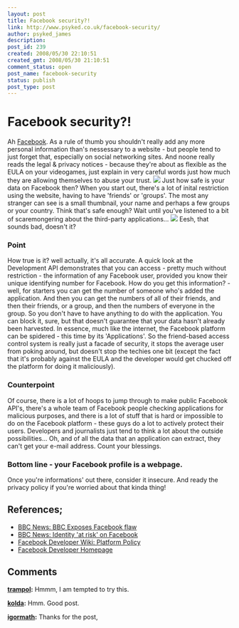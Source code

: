 ```yaml
---
layout: post
title: Facebook security?!
link: http://www.psyked.co.uk/facebook-security/
author: psyked_james
description: 
post_id: 239
created: 2008/05/30 22:10:51
created_gmt: 2008/05/30 21:10:51
comment_status: open
post_name: facebook-security
status: publish
post_type: post
---
```


# Facebook security?!

Ah [Facebook](http://www.facebook.com). As a rule of thumb you shouldn't really add any more personal information than's nessessary to a website - but people tend to just forget that, especially on social networking sites. And noone really reads the legal & privacy notices - because they're about as flexible as the EULA on your videogames, just explain in very careful words just how much they are allowing themselves to abuse your trust. ![](http://uploads.psyked.co.uk/2008/05/facebook.jpg) Just how safe is your data on Facebook then? When you start out, there's a lot of inital restriction using the website, having to have 'friends' or 'groups'. The most any stranger can see is a small thumbnail, your name and perhaps a few groups or your country. Think that's safe enough? Wait until you've listened to a bit of scaremongering about the third-party applications...  ![](http://uploads.psyked.co.uk/2008/05/bbcreport.jpg) Eesh, that sounds bad, doesn't it? 

### **Point**

How true is it? well actually, it's all accurate. A quick look at the Development API demonstrates that you can access - pretty much without restriction - the information of any Facebook user, provided you know their unique identifying number for Facebook. How do you get this information? - well, for starters you can get the number of someone who's added the application. And then you can get the numbers of all of their friends, and then their friends, or a group, and then the numbers of everyone in the group. So you don't have to have anything to do with the application. You can block it, sure, but that doesn't guarantee that your data hasn't already been harvested. In essence, much like the internet, the Facebook platform can be spidered - this time by its 'Applications'. So the friend-based access control system is really just a facade of security, it stops the average user from poking around, but doesn't stop the techies one bit (except the fact that it's probably against the EULA and the developer would get chucked off the platform for doing it maliciously). 

### **Counterpoint**

Of course, there is a lot of hoops to jump through to make public Facebook API's, there's a whole team of Facebook people checking applications for malicious purposes, and there is a lot of stuff that is hard or impossible to do on the Facebook platform - these guys do a lot to actively protect their users. Developers and journalists just tend to think a lot about the outside possibilities... Oh, and of all the data that an application can extract, they can't get your e-mail address. Count your blessings. 

### **Bottom line - your Facebook profile is a webpage.**

Once you're informations' out there, consider it insecure. And ready the privacy policy if you're worried about that kinda thing! 

## References;

  * [BBC News: BBC Exposes Facebook flaw](http://news.bbc.co.uk/1/hi/technology/7376738.stm)
  * [BBC News: Identity 'at risk' on Facebook](http://news.bbc.co.uk/1/hi/programmes/click_online/7375772.stm)
  * [Facebook Developer Wiki: Platform Policy](http://wiki.developers.facebook.com/index.php/Platform_Policy)
  * [Facebook Developer Homepage](http://developers.facebook.com/get_started.php)

## Comments

**[trampol](#319 "2008-11-12 00:12:20"):** Hmmm, I am tempted to try this.

**[kolda](#320 "2008-11-12 22:35:28"):** Hmm. Good post.

**[igormath](#321 "2008-11-23 12:01:43"):** Thanks for the post,

